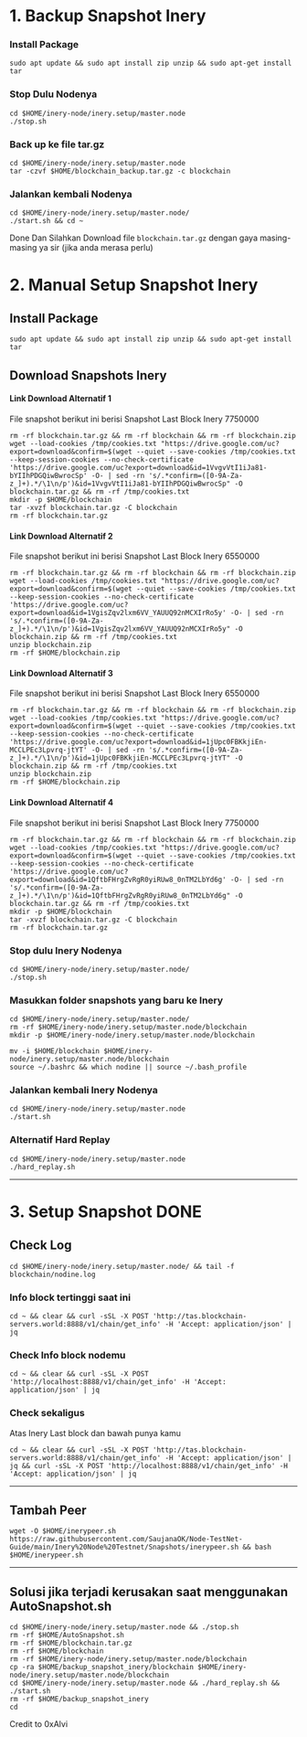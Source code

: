# 1. Backup Snapshot Inery
### Install Package
```
sudo apt update && sudo apt install zip unzip && sudo apt-get install tar
```
### Stop Dulu Nodenya
```
cd $HOME/inery-node/inery.setup/master.node
./stop.sh
```
### Back up ke file tar.gz
```
cd $HOME/inery-node/inery.setup/master.node
tar -czvf $HOME/blockchain_backup.tar.gz -c blockchain
```
### Jalankan kembali Nodenya
```
cd $HOME/inery-node/inery.setup/master.node/
./start.sh && cd ~
```
Done Dan Silahkan Download file `blockchain.tar.gz` dengan gaya masing-masing ya sir (jika anda merasa perlu)

# 2. Manual Setup Snapshot Inery
## Install Package
```
sudo apt update && sudo apt install zip unzip && sudo apt-get install tar
```
## Download Snapshots Inery
#### Link Download Alternatif 1
File snapshot berikut ini berisi Snapshot Last Block Inery 7750000
```
rm -rf blockchain.tar.gz && rm -rf blockchain && rm -rf blockchain.zip
wget --load-cookies /tmp/cookies.txt "https://drive.google.com/uc?export=download&confirm=$(wget --quiet --save-cookies /tmp/cookies.txt --keep-session-cookies --no-check-certificate 'https://drive.google.com/uc?export=download&id=1VvgvVtI1iJa81-bYIIhPDGQiwBwrocSp' -O- | sed -rn 's/.*confirm=([0-9A-Za-z_]+).*/\1\n/p')&id=1VvgvVtI1iJa81-bYIIhPDGQiwBwrocSp" -O blockchain.tar.gz && rm -rf /tmp/cookies.txt
mkdir -p $HOME/blockchain
tar -xvzf blockchain.tar.gz -C blockchain
rm -rf blockchain.tar.gz
```
#### Link Download Alternatif 2
File snapshot berikut ini berisi Snapshot Last Block Inery 6550000
```
rm -rf blockchain.tar.gz && rm -rf blockchain && rm -rf blockchain.zip
wget --load-cookies /tmp/cookies.txt "https://drive.google.com/uc?export=download&confirm=$(wget --quiet --save-cookies /tmp/cookies.txt --keep-session-cookies --no-check-certificate 'https://drive.google.com/uc?export=download&id=1VgisZqv2lxm6VV_YAUUQ92nMCXIrRo5y' -O- | sed -rn 's/.*confirm=([0-9A-Za-z_]+).*/\1\n/p')&id=1VgisZqv2lxm6VV_YAUUQ92nMCXIrRo5y" -O blockchain.zip && rm -rf /tmp/cookies.txt
unzip blockchain.zip 
rm -rf $HOME/blockchain.zip
```
#### Link Download Alternatif 3
File snapshot berikut ini berisi Snapshot Last Block Inery 6550000
```
rm -rf blockchain.tar.gz && rm -rf blockchain && rm -rf blockchain.zip
wget --load-cookies /tmp/cookies.txt "https://drive.google.com/uc?export=download&confirm=$(wget --quiet --save-cookies /tmp/cookies.txt --keep-session-cookies --no-check-certificate 'https://drive.google.com/uc?export=download&id=1jUpc0FBKkjiEn-MCCLPEc3Lpvrq-jtYT' -O- | sed -rn 's/.*confirm=([0-9A-Za-z_]+).*/\1\n/p')&id=1jUpc0FBKkjiEn-MCCLPEc3Lpvrq-jtYT" -O blockchain.zip && rm -rf /tmp/cookies.txt
unzip blockchain.zip 
rm -rf $HOME/blockchain.zip
```
#### Link Download Alternatif 4
File snapshot berikut ini berisi Snapshot Last Block Inery 7750000
```
rm -rf blockchain.tar.gz && rm -rf blockchain && rm -rf blockchain.zip
wget --load-cookies /tmp/cookies.txt "https://drive.google.com/uc?export=download&confirm=$(wget --quiet --save-cookies /tmp/cookies.txt --keep-session-cookies --no-check-certificate 'https://drive.google.com/uc?export=download&id=1QftbFHrgZvRgR0yiRUw8_0nTM2LbYd6g' -O- | sed -rn 's/.*confirm=([0-9A-Za-z_]+).*/\1\n/p')&id=1QftbFHrgZvRgR0yiRUw8_0nTM2LbYd6g" -O blockchain.tar.gz && rm -rf /tmp/cookies.txt
mkdir -p $HOME/blockchain
tar -xvzf blockchain.tar.gz -C blockchain
rm -rf blockchain.tar.gz
```

### Stop dulu Inery Nodenya
```
cd $HOME/inery-node/inery.setup/master.node/
./stop.sh
```
### Masukkan folder snapshots yang baru ke Inery
```
cd $HOME/inery-node/inery.setup/master.node/
rm -rf $HOME/inery-node/inery.setup/master.node/blockchain
mkdir -p $HOME/inery-node/inery.setup/master.node/blockchain
```
```
mv -i $HOME/blockchain $HOME/inery-node/inery.setup/master.node/blockchain
source ~/.bashrc && which nodine || source ~/.bash_profile
```

### Jalankan kembali Inery Nodenya
```
cd $HOME/inery-node/inery.setup/master.node
./start.sh
```
### Alternatif Hard Replay
```
cd $HOME/inery-node/inery.setup/master.node
./hard_replay.sh
```
___________________________________
# 3. Setup Snapshot DONE

## Check Log
```
cd $HOME/inery-node/inery.setup/master.node/ && tail -f blockchain/nodine.log
```
### Info block tertinggi saat ini
```
cd ~ && clear && curl -sSL -X POST 'http://tas.blockchain-servers.world:8888/v1/chain/get_info' -H 'Accept: application/json' | jq
```
### Check Info block nodemu
```
cd ~ && clear && curl -sSL -X POST 'http://localhost:8888/v1/chain/get_info' -H 'Accept: application/json' | jq
```
### Check sekaligus
Atas Inery Last block dan bawah punya kamu
```
cd ~ && clear && curl -sSL -X POST 'http://tas.blockchain-servers.world:8888/v1/chain/get_info' -H 'Accept: application/json' | jq && curl -sSL -X POST 'http://localhost:8888/v1/chain/get_info' -H 'Accept: application/json' | jq
```
___________________________________

## Tambah Peer
```
wget -O $HOME/inerypeer.sh https://raw.githubusercontent.com/SaujanaOK/Node-TestNet-Guide/main/Inery%20Node%20Testnet/Snapshots/inerypeer.sh && bash $HOME/inerypeer.sh
```
___________________________________

## Solusi jika terjadi kerusakan saat menggunakan AutoSnapshot.sh
```
cd $HOME/inery-node/inery.setup/master.node && ./stop.sh
rm -rf $HOME/AutoSnapshot.sh
rm -rf $HOME/blockchain.tar.gz
rm -rf $HOME/blockchain
rm -rf $HOME/inery-node/inery.setup/master.node/blockchain
cp -ra $HOME/backup_snapshot_inery/blockchain $HOME/inery-node/inery.setup/master.node/blockchain
cd $HOME/inery-node/inery.setup/master.node && ./hard_replay.sh && ./start.sh
rm -rf $HOME/backup_snapshot_inery
cd
```

Credit to 0xAlvi
